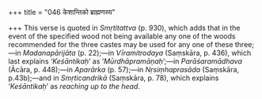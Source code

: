+++
title = "046 केशान्तिको ब्राह्मणस्य"

+++
This verse is quoted in *Smṛtitattva* (p. 930), which adds that in the
event of the specified wood not being available any one of the woods
recommended for the three castes may be used for any one of these
three;—in *Madanapārijāta* (p. 22);—in *Vīramitrodaya* (Saṃskāra, p.
436), which last explains ‘*Keśāntikaḥ*’ as ‘*Mūrdhāpramāṇaḥ*’;—in
*Parāśaramādhava* (Ācāra, p. 448);—in *Aparārka* (p. 57);—in
*Nṛsiṃhaprasāda* (Saṃskāra, p.43b);—and in *Smṛticandrikā* (Saṃskāra, p.
78), which explains ‘*Keśāntikaḥ*’ as *reaching up to the head*.


